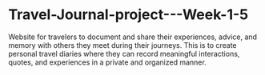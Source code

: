 # Travel-Journal-project---Week-1-5
Website for travelers to document and share their experiences, advice, and memory with others they meet during their journeys. This is to create personal travel diaries where they can record meaningful interactions, quotes, and experiences in a private and organized manner.
